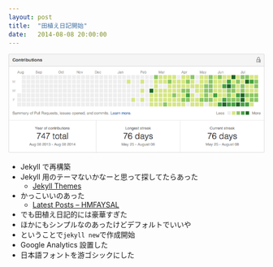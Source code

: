 ```yaml
---
layout: post
title:  "田植え日記開始"
date:   2014-08-08 20:00:00
---
```


![](/tauesnap/tauesnap2014-08-08.png)

- Jekyll で再構築
- Jekyll 用のテーマないかなーと思って探してたらあった
    - [Jekyll Themes](http://jekyllthemes.org/)
- かっこいいのあった
    - [Latest Posts – HMFAYSAL](http://hmfaysal.github.io/hmfaysal-omega-theme/)
- でも田植え日記的には豪華すぎた
- ほかにもシンプルなのあったけどデフォルトでいいや
- ということで`jekyll new`で作成開始
- Google Analytics 設置した
- 日本語フォントを游ゴシックにした

